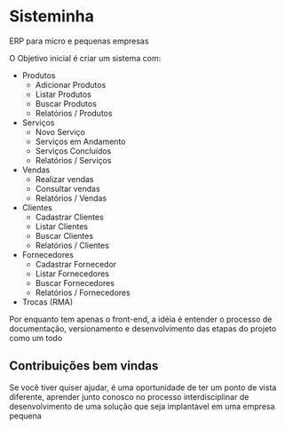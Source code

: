 # Sisteminha
ERP para micro e pequenas empresas

O Objetivo inicial é criar um sistema com:

- Produtos
    - Adicionar Produtos
    - Listar Produtos
    - Buscar Produtos
    - Relatórios / Produtos
- Serviços
    - Novo Serviço
    - Serviços em Andamento
    - Serviços Concluídos
    - Relatórios / Serviços
- Vendas
    - Realizar vendas
    - Consultar vendas
    - Relatórios / Vendas
- Clientes
    - Cadastrar Clientes
    - Listar Clientes
    - Buscar Clientes
    - Relatórios / Clientes
- Fornecedores
    - Cadastrar Fornecedor
    - Listar Fornecedores
    - Buscar Fornecedores
    - Relatórios / Fornecedores 
- Trocas (RMA)

Por enquanto tem apenas o front-end, a idéia é entender o processo de documentação, versionamento e desenvolvimento das etapas do projeto como um todo

## Contribuições bem vindas

Se você tiver quiser ajudar, é uma oportunidade de ter um ponto de vista diferente, aprender junto conosco no processo interdisciplinar de desenvolvimento de uma solução que seja implantavel em uma empresa pequena
